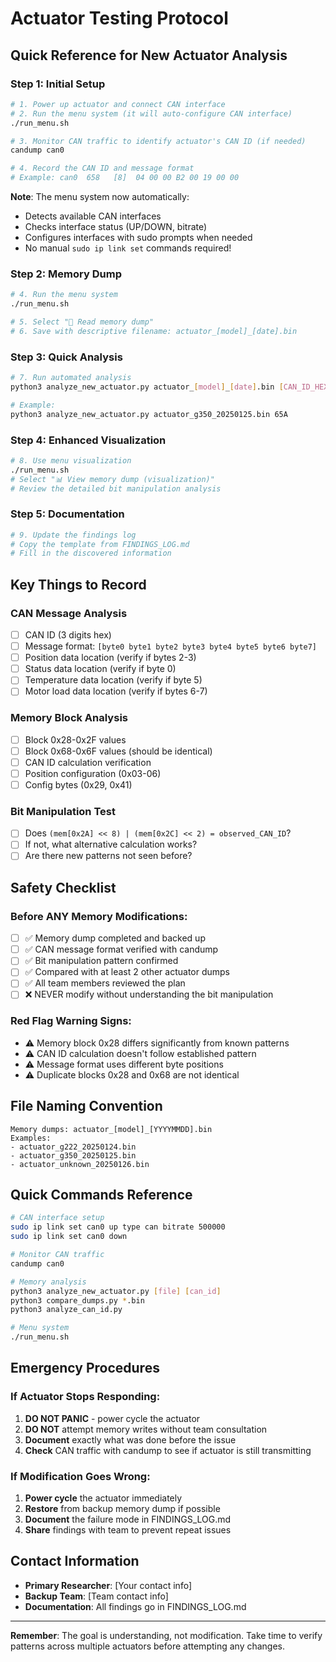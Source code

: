# Actuator Testing Protocol

## Quick Reference for New Actuator Analysis

### Step 1: Initial Setup
```bash
# 1. Power up actuator and connect CAN interface
# 2. Run the menu system (it will auto-configure CAN interface)
./run_menu.sh

# 3. Monitor CAN traffic to identify actuator's CAN ID (if needed)
candump can0

# 4. Record the CAN ID and message format
# Example: can0  658   [8]  04 00 00 B2 00 19 00 00
```

**Note**: The menu system now automatically:
- Detects available CAN interfaces
- Checks interface status (UP/DOWN, bitrate)
- Configures interfaces with sudo prompts when needed
- No manual `sudo ip link set` commands required!

### Step 2: Memory Dump
```bash
# 4. Run the menu system
./run_menu.sh

# 5. Select "📁 Read memory dump"
# 6. Save with descriptive filename: actuator_[model]_[date].bin
```

### Step 3: Quick Analysis
```bash
# 7. Run automated analysis
python3 analyze_new_actuator.py actuator_[model]_[date].bin [CAN_ID_HEX]

# Example:
python3 analyze_new_actuator.py actuator_g350_20250125.bin 65A
```

### Step 4: Enhanced Visualization
```bash
# 8. Use menu visualization
./run_menu.sh
# Select "📊 View memory dump (visualization)"
# Review the detailed bit manipulation analysis
```

### Step 5: Documentation
```bash
# 9. Update the findings log
# Copy the template from FINDINGS_LOG.md
# Fill in the discovered information
```

## Key Things to Record

### CAN Message Analysis
- [ ] CAN ID (3 digits hex)
- [ ] Message format: `[byte0 byte1 byte2 byte3 byte4 byte5 byte6 byte7]`
- [ ] Position data location (verify if bytes 2-3)
- [ ] Status data location (verify if byte 0)
- [ ] Temperature data location (verify if byte 5)
- [ ] Motor load data location (verify if bytes 6-7)

### Memory Block Analysis
- [ ] Block 0x28-0x2F values
- [ ] Block 0x68-0x6F values (should be identical)
- [ ] CAN ID calculation verification
- [ ] Position configuration (0x03-06)
- [ ] Config bytes (0x29, 0x41)

### Bit Manipulation Test
- [ ] Does `(mem[0x2A] << 8) | (mem[0x2C] << 2) = observed_CAN_ID`?
- [ ] If not, what alternative calculation works?
- [ ] Are there new patterns not seen before?

## Safety Checklist

### Before ANY Memory Modifications:
- [ ] ✅ Memory dump completed and backed up
- [ ] ✅ CAN message format verified with candump  
- [ ] ✅ Bit manipulation pattern confirmed
- [ ] ✅ Compared with at least 2 other actuator dumps
- [ ] ✅ All team members reviewed the plan
- [ ] ❌ NEVER modify without understanding the bit manipulation

### Red Flag Warning Signs:
- ⚠️ Memory block 0x28 differs significantly from known patterns
- ⚠️ CAN ID calculation doesn't follow established pattern
- ⚠️ Message format uses different byte positions
- ⚠️ Duplicate blocks 0x28 and 0x68 are not identical

## File Naming Convention
```
Memory dumps: actuator_[model]_[YYYYMMDD].bin
Examples:
- actuator_g222_20250124.bin  
- actuator_g350_20250125.bin
- actuator_unknown_20250126.bin
```

## Quick Commands Reference
```bash
# CAN interface setup
sudo ip link set can0 up type can bitrate 500000
sudo ip link set can0 down

# Monitor CAN traffic
candump can0

# Memory analysis
python3 analyze_new_actuator.py [file] [can_id]
python3 compare_dumps.py *.bin
python3 analyze_can_id.py

# Menu system
./run_menu.sh
```

## Emergency Procedures

### If Actuator Stops Responding:
1. **DO NOT PANIC** - power cycle the actuator
2. **DO NOT** attempt memory writes without team consultation
3. **Document** exactly what was done before the issue
4. **Check** CAN traffic with candump to see if actuator is still transmitting

### If Modification Goes Wrong:
1. **Power cycle** the actuator immediately
2. **Restore** from backup memory dump if possible
3. **Document** the failure mode in FINDINGS_LOG.md
4. **Share** findings with team to prevent repeat issues

## Contact Information
- **Primary Researcher**: [Your contact info]
- **Backup Team**: [Team contact info]
- **Documentation**: All findings go in FINDINGS_LOG.md

---

**Remember**: The goal is understanding, not modification. Take time to verify patterns across multiple actuators before attempting any changes.